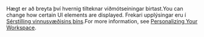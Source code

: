 <span data-ttu-id="61fd3-101">Hægt er að breyta því hvernig tilteknar viðmótseiningar birtast.</span><span class="sxs-lookup"><span data-stu-id="61fd3-101">You can change how certain UI elements are displayed.</span></span> <span data-ttu-id="61fd3-102">Frekari upplýsingar eru í [Sérstilling vinnusvæðisins þíns](../ui-personalization-user.md).</span><span class="sxs-lookup"><span data-stu-id="61fd3-102">For more information, see [Personalizing Your Workspace](../ui-personalization-user.md).</span></span>
